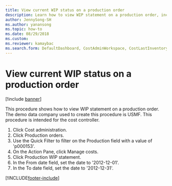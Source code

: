```yaml
--- 
title: View current WIP status on a production order
description: Learn how to view WIP statement on a production order, including a step-by-step process using the USMF demo data company.
author: JennySong-SH
ms.author: yanansong
ms.topic: how-to
ms.date: 08/29/2018
ms.custom:
ms.reviewer: kamaybac    
ms.search.form: DefaultDashboard, CostAdminWorkspace, CostLastInventoryCloseCard, CostLastBackflushCostingCard, CostStatementCacheCard, CostReleasedProductsMissingCostingDataFormPart, CostCalculationPeriodTopVariancesChartFormPart, ProdTable, CostStatement
---
```


# View current WIP status on a production order

[!include [banner](../../includes/banner.md)]

This procedure shows how to view WIP statement on a production order. The demo data company used to create this procedure is USMF. This procedure is intended for the cost controller.

1. Click Cost administration.
2. Click Production orders.
3. Use the Quick Filter to filter on the Production field with a value of 'p000153'.
4. On the Action Pane, click Manage costs.
5. Click Production WIP statement.
6. In the From date field, set the date to '2012-12-01'.
7. In the To date field, set the date to '2012-12-31'.



[!INCLUDE[footer-include](../../../includes/footer-banner.md)]